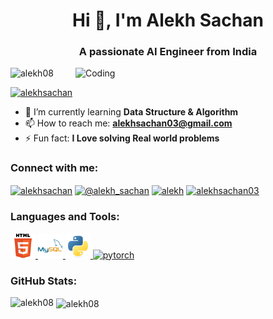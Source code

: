 <h1 align="center">Hi 👋, I'm Alekh Sachan</h1>
<h3 align="center">A passionate AI Engineer from India</h3>
<img align="right" alt="Coding" width="400" src="https://www.google.com/url?sa=i&url=https%3A%2F%2Fgifdb.com%2Fcoding&psig=AOvVaw2h1pR1Iqoc9YHgGS_hO2cO&ust=1699796472095000&source=images&cd=vfe&opi=89978449&ved=0CBEQjRxqFwoTCODU2MKJvIIDFQAAAAAdAAAAABAY">

<p align="left"> <img src="https://komarev.com/ghpvc/?username=alekh08&label=Profile%20views&color=0e75b6&style=flat" alt="alekh08" /> </p>

<p align="left"> <a href="https://twitter.com/ALEKH_SACHAN" target="blank"><img src="https://img.shields.io/twitter/follow/alekhsachan?logo=twitter&style=for-the-badge" alt="alekhsachan" /></a> </p>

- 🌱 I’m currently learning **Data Structure & Algorithm**
- 📫 How to reach me: **alekhsachan03@gmail.com**
- ⚡ Fun fact: **I Love solving Real world problems**

<h3 align="left">Connect with me:</h3>
<p align="left">
  <a href="https://twitter.com/alekhsachan" target="blank"><img align="center" src="https://raw.githubusercontent.com/rahuldkjain/github-profile-readme-generator/master/src/images/icons/Social/twitter.svg" alt="alekhsachan" height="30" width="40" /></a>
  <a href="https://instagram.com/@alekh.sachan" target="blank"><img align="center" src="https://raw.githubusercontent.com/rahuldkjain/github-profile-readme-generator/master/src/images/icons/Social/instagram.svg" alt="@alekh_sachan" height="30" width="40" /></a>
  <a href="https://hashnode.com/@alekh" target="blank"><img align="center" src="https://img.shields.io/badge/Hashnode-2962FF?logo=hashnode&logoColor=white&style=for-the-badge" alt="alekh" height="30" width="100" /></a>
  <a href="https://leetcode.com/u/alekhsachan03/" target="blank"><img align="center" src="https://img.shields.io/badge/LeetCode-FFA116?logo=leetcode&logoColor=black&style=for-the-badge" alt="alekhsachan03" height="30" width="100" /></a>
</p>

<h3 align="left">Languages and Tools:</h3>
<p align="left">
  <a href="https://www.w3.org/html/" target="_blank" rel="noreferrer"> <img src="https://raw.githubusercontent.com/devicons/devicon/master/icons/html5/html5-original-wordmark.svg" alt="html5" width="40" height="40"/> </a>
  <a href="https://www.mysql.com/" target="_blank" rel="noreferrer"> <img src="https://raw.githubusercontent.com/devicons/devicon/master/icons/mysql/mysql-original-wordmark.svg" alt="mysql" width="40" height="40"/> </a>
  <a href="https://www.python.org" target="_blank" rel="noreferrer"> <img src="https://raw.githubusercontent.com/devicons/devicon/master/icons/python/python-original.svg" alt="python" width="40" height="40"/> </a>
  <a href="https://pytorch.org/" target="_blank" rel="noreferrer"> <img src="https://www.vectorlogo.zone/logos/pytorch/pytorch-icon.svg" alt="pytorch" width="40" height="40"/> </a>
</p>

<h3 align="left">GitHub Stats:</h3>
<p><img align="left" src="https://github-readme-stats.vercel.app/api/top-langs?username=alekh08&show_icons=true&locale=en&layout=compact" alt="alekh08" /></p>

<p>&nbsp;<img align="center" src="https://github-readme-stats.vercel.app/api?username=alekh08&show_icons=true&locale=en" alt="alekh08" /></p>
